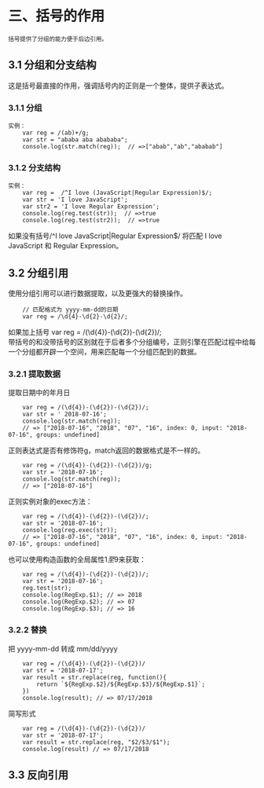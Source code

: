 # 三、括号的作用
    括号提供了分组的能力便于后边引用。
## 3.1 分组和分支结构
这是括号最直接的作用，强调括号内的正则是一个整体，提供子表达式。
### 3.1.1 分组
```
实例：
    var reg = /(ab)+/g;
    var str = "ababa aba abababa";
    console.log(str.match(reg));  // =>["abab","ab","ababab"]
```
### 3.1.2 分支结构
```
实例：
    var reg =  /^I love (JavaScript|Regular Expression)$/;
    var str = 'I love JavaScript';
    var str2 = 'I love Regular Expression';
    console.log(reg.test(str));  // =>true
    console.log(reg.test(str2));  // =>true

```
如果没有括号/^I love JavaScript|Regular Expression$/ 将匹配 I love JavaScript 和 Regular Expression。

## 3.2 分组引用
使用分组引用可以进行数据提取，以及更强大的替换操作。    
```
    // 匹配格式为 yyyy-mm-dd的日期
    var reg = /\d{4}-\d{2}-\d{2}/;
```
如果加上括号 var reg = /(\d{4})-(\d{2})-(\d{2})/;    
带括号的和没带括号的区别就在于后者多个分组编号，正则引擎在匹配过程中给每一个分组都开辟一个空间，用来匹配每一个分组匹配到的数据。     
### 3.2.1 提取数据
提取日期中的年月日
```
    var reg = /(\d{4})-(\d{2})-(\d{2})/;
    var str = ' 2018-07-16';
    console.log(str.match(reg));
    // => ["2018-07-16", "2018", "07", "16", index: 0, input: "2018-07-16", groups: undefined]
```
正则表达式是否有修饰符g，match返回的数据格式是不一样的。
```
    var reg = /(\d{4})-(\d{2})-(\d{2})/g;
    var str = '2018-07-16';
    console.log(str.match(reg));
    // => ["2018-07-16"]
```
正则实例对象的exec方法：
```
    var reg = /(\d{4})-(\d{2})-(\d{2})/;
    var str = '2018-07-16';
    console.log(reg.exec(str));
    // => ["2018-07-16", "2018", "07", "16", index: 0, input: "2018-07-16", groups: undefined]
```
也可以使用构造函数的全局属性$1至$9来获取：
```
    var reg = /(\d{4})-(\d{2})-(\d{2})/;
    var str = '2018-07-16';
    reg.test(str);
    console.log(RegExp.$1); // => 2018
    console.log(RegExp.$2); // => 07
    console.log(RegExp.$3); // => 16
```
### 3.2.2 替换
把 yyyy-mm-dd 转成 mm/dd/yyyy
```
    var reg = /(\d{4})-(\d{2})-(\d{2})/
    var str = '2018-07-17';
    var result = str.replace(reg, function(){
        return `${RegExp.$2}/${RegExp.$3}/${RegExp.$1}`;
    })
    console.log(result); // => 07/17/2018
```
简写形式
```
    var reg = /(\d{4})-(\d{2})-(\d{2})/
    var str = '2018-07-17';
    var result = str.replace(reg, "$2/$3/$1");
    console.log(result) // => 07/17/2018

```
## 3.3 反向引用
